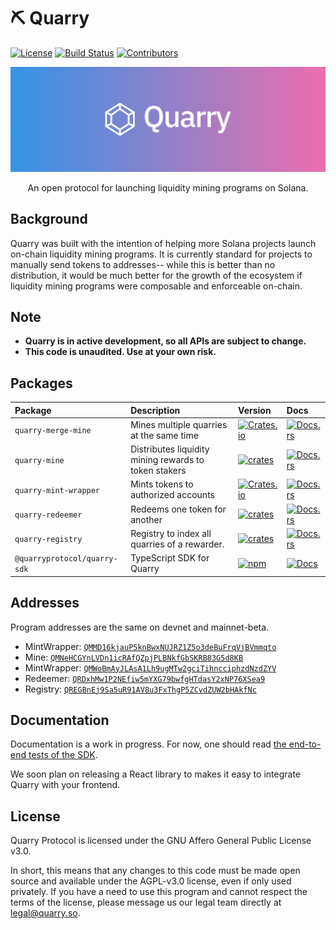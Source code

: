 # ⛏ Quarry

[![License](https://img.shields.io/badge/license-AGPL%203.0-blue)](https://github.com/QuarryProtocol/quarry/blob/master/LICENSE)
[![Build Status](https://img.shields.io/github/workflow/status/QuarryProtocol/quarry/E2E/master)](https://github.com/QuarryProtocol/quarry/actions/workflows/programs-e2e.yml?query=branch%3Amaster)
[![Contributors](https://img.shields.io/github/contributors/QuarryProtocol/quarry)](https://github.com/QuarryProtocol/quarry/graphs/contributors)

<p align="center">
    <img src="/images/banner.png" />
</p>

<p align="center">
    An open protocol for launching liquidity mining programs on Solana.
</p>

## Background

Quarry was built with the intention of helping more Solana projects launch on-chain liquidity mining programs. It is currently standard for projects to manually send tokens to addresses-- while this is better than no distribution, it would be much better for the growth of the ecosystem if liquidity mining programs were composable and enforceable on-chain.

## Note

- **Quarry is in active development, so all APIs are subject to change.**
- **This code is unaudited. Use at your own risk.**

## Packages

| Package                      | Description                                           | Version                                                                                                                         | Docs                                                                                             |
| :--------------------------- | :---------------------------------------------------- | :------------------------------------------------------------------------------------------------------------------------------ | :----------------------------------------------------------------------------------------------- |
| `quarry-merge-mine`          | Mines multiple quarries at the same time              | [![Crates.io](https://img.shields.io/crates/v/quarry-merge-mine)](https://crates.io/crates/quarry-merge-mine)                   | [![Docs.rs](https://docs.rs/quarry-merge-mine/badge.svg)](https://docs.rs/quarry-merge-mine)     |
| `quarry-mine`                | Distributes liquidity mining rewards to token stakers | [![crates](https://img.shields.io/crates/v/quarry-mine)](https://crates.io/crates/quarry-mine)                                  | [![Docs.rs](https://docs.rs/quarry-mine/badge.svg)](https://docs.rs/quarry-mine)                 |
| `quarry-mint-wrapper`        | Mints tokens to authorized accounts                   | [![Crates.io](https://img.shields.io/crates/v/quarry-mint-wrapper)](https://crates.io/crates/quarry-mint-wrapper)               | [![Docs.rs](https://docs.rs/quarry-mint-wrapper/badge.svg)](https://docs.rs/quarry-mint-wrapper) |
| `quarry-redeemer`            | Redeems one token for another                         | [![crates](https://img.shields.io/crates/v/quarry-redeemer)](https://crates.io/crates/quarry-redeemer)                          | [![Docs.rs](https://docs.rs/quarry-redeemer/badge.svg)](https://docs.rs/quarry-redeemer)         |
| `quarry-registry`            | Registry to index all quarries of a rewarder.         | [![crates](https://img.shields.io/crates/v/quarry-registry)](https://crates.io/crates/quarry-registry)                          | [![Docs.rs](https://docs.rs/quarry-registry/badge.svg)](https://docs.rs/quarry-registry)         |
| `@quarryprotocol/quarry-sdk` | TypeScript SDK for Quarry                             | [![npm](https://img.shields.io/npm/v/@quarryprotocol/quarry-sdk.svg)](https://www.npmjs.com/package/@quarryprotocol/quarry-sdk) | [![Docs](https://img.shields.io/badge/docs-typedoc-blue)](https://docs.quarry.so/ts/)            |

## Addresses

Program addresses are the same on devnet and mainnet-beta.

- MintWrapper: [`QMMD16kjauP5knBwxNUJRZ1Z5o3deBuFrqVjBVmmqto`](https://explorer.solana.com/address/QMMD16kjauP5knBwxNUJRZ1Z5o3deBuFrqVjBVmmqto)
- Mine: [`QMNeHCGYnLVDn1icRAfQZpjPLBNkfGbSKRB83G5d8KB`](https://explorer.solana.com/address/QMNeHCGYnLVDn1icRAfQZpjPLBNkfGbSKRB83G5d8KB)
- MintWrapper: [`QMWoBmAyJLAsA1Lh9ugMTw2gciTihncciphzdNzdZYV`](https://explorer.solana.com/address/QMWoBmAyJLAsA1Lh9ugMTw2gciTihncciphzdNzdZYV)
- Redeemer: [`QRDxhMw1P2NEfiw5mYXG79bwfgHTdasY2xNP76XSea9`](https://explorer.solana.com/address/QRDxhMw1P2NEfiw5mYXG79bwfgHTdasY2xNP76XSea9)
- Registry: [`QREGBnEj9Sa5uR91AV8u3FxThgP5ZCvdZUW2bHAkfNc`](https://explorer.solana.com/address/QREGBnEj9Sa5uR91AV8u3FxThgP5ZCvdZUW2bHAkfNc)

## Documentation

Documentation is a work in progress. For now, one should read [the end-to-end tests of the SDK](/tests/mintWrapper.spec.ts).

We soon plan on releasing a React library to makes it easy to integrate Quarry with your frontend.

## License

Quarry Protocol is licensed under the GNU Affero General Public License v3.0.

In short, this means that any changes to this code must be made open source and available under the AGPL-v3.0 license, even if only used privately. If you have a need to use this program and cannot respect the terms of the license, please message us our legal team directly at [legal@quarry.so](mailto:legal@quarry.so).
